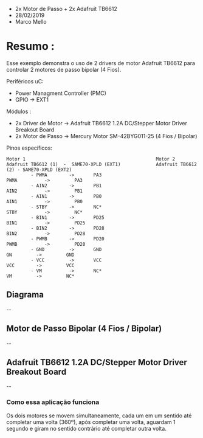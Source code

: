 * 2x Motor de Passo + 2x Adafruit TB6612
* 28/02/2019
* Marco Mello

# Resumo :

Esse exemplo demonstra o uso de 2 drivers de motor Adafruit TB6612 para controlar 2 motores de passo bipolar (4 Fios).

Periféricos uC:

- Power Managment Controller (PMC)
- GPIO -> EXT1
   
Módulos : 

- 2x Driver de Motor -> Adafruit TB6612 1.2A DC/Stepper Motor Driver Breakout Board
- 2x Motor de Passo -> Mercury Motor SM-42BYG011-25 (4 Fios / Bipolar)

Pinos específicos:

```
Motor 1                                                Motor 2
Adafruit TB6612 (1)  -  SAME70-XPLD (EXT1)             Adafruit TB6612 (2) - SAME70-XPLD (EXT2)
         - PWMA		   ->		PA3                                  PWMA		   ->		  PA3
         - AIN2		   ->		PB1                                  AIN2		   ->		  PB1	
         - AIN1		   ->		PB0                                  AIN1		   ->		  PB0
         - STBY		   ->		NC*                                  STBY		   ->		  NC*
         - BIN1		   ->		PD25                                 BIN1		   ->		  PD25
         - BIN2		   ->		PD28                                 BIN2		   ->		  PD28
         - PWMB		   ->		PD20                                 PWMB		   ->		  PD20
         - GND		   ->		GND                                     GN		   ->		  GND
         - VCC		   ->		VCC                                     VCC		   ->		  VCC
         - VM		   ->		NC*                                     VM		   ->		  NC*
```

## Diagrama

--

## Motor de Passo Bipolar (4 Fios / Bipolar)

--

## Adafruit TB6612 1.2A DC/Stepper Motor Driver Breakout Board

--

### Como essa aplicação funciona

Os dois motores se movem simultaneamente, cada um em um sentido até completar uma volta (360º), após completar uma volta, aguardam 1 segundo e giram no sentido contrário até completar outra volta.

